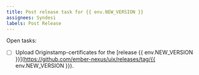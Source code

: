 ```yaml
---
title: Post release task for {{ env.NEW_VERSION }}
assignees: Syndesi
labels: Post Release
---
```


Open tasks:

- [ ] Upload Originstamp-certificates for the [release {{ env.NEW_VERSION }}](https://github.com/ember-nexus/uix/releases/tag/{{ env.NEW_VERSION }}).
